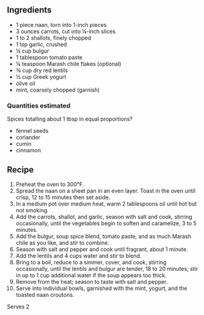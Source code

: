 ## Ingredients ##

* 1 piece naan, torn into 1-inch pieces
* 3 ounces carrots, cut into ¼-inch slices
* 1 to 2 shallots, finely chopped
* 1 tsp garlic, crushed
* ¼ cup bulgur
* 1 tablespoon tomato paste
* ¼ teaspoon Marash chile flakes (optional)
* ¾ cup dry red lentils
* ½ cup Greek yogurt
* olive oil
* mint, coarsely chopped (garnish)

### Quantities estimated ###

Spices totalling about 1 tbsp in equal proportions?

* fennel seeds
* coriander
* cumin
* cinnamon

## Recipe ##

1. Preheat the oven to 300°F.
2. Spread the naan on a sheet pan in an even layer. Toast in the oven until
   crisp, 12 to 15 minutes then set aside.
3. In a medium pot over medium heat, warm 2 tablespoons oil until hot but not
   smoking.
4. Add the carrots, shallot, and garlic, season with salt and cook, stirring
   occasionally, until the vegetables begin to soften and caramelize, 3 to 5
   minutes.
5. Add the bulgur, soup spice blend, tomato paste, and as much Marash chile as
   you like, and stir to combine.
6. Season with salt and pepper and cook until fragrant, about 1 minute.
7. Add the lentils and 4 cups water and stir to blend.
8. Bring to a boil, reduce to a simmer, cover, and cook, stirring occasionally,
   until the lentils and bulgur are tender, 18 to 20 minutes; stir in up to 1
   cup additional water if the soup appears too thick.
9. Remove from the heat; season to taste with salt and pepper.
9. Serve into individual bowls, garnished with the mint, yogurt, and the toasted
   naan croutons.

Serves 2
